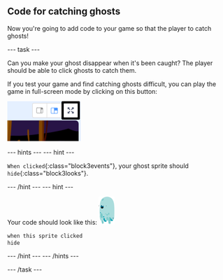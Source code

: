 ## Code for catching ghosts

Now you're going to add code to your game so that the player to catch ghosts!

--- task ---

Can you make your ghost disappear when it's been caught? The player should be able to click ghosts to catch them.

If you test your game and find catching ghosts difficult, you can play the game in full-screen mode by clicking on this button:

![screenshot](images/ghost-fullscreen-annotated.png)

--- hints ---
--- hint ---

`When clicked`{:class="block3events"}, your ghost sprite should `hide`{:class="block3looks"}.

--- /hint ---
--- hint ---

Your code should look like this:
![ghost-sprite](images/ghost-sprite.png)
```blocks3
when this sprite clicked
hide
```
--- /hint ---
--- /hints ---

--- /task ---
